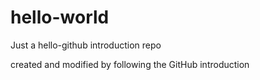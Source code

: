 # hello-world
Just a hello-github introduction repo

created and modified by following the GitHub introduction

